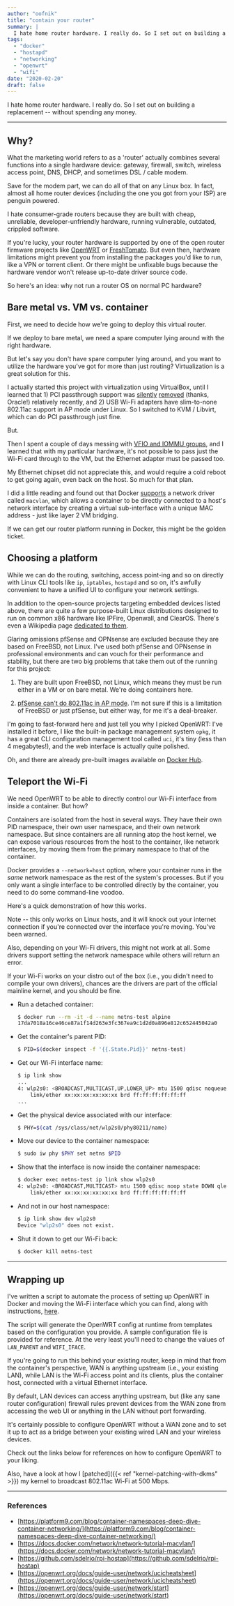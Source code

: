 ```yaml
---
author: "oofnik"
title: "contain your router"
summary: |
  I hate home router hardware. I really do. So I set out on building a replacement -- without spending any money.
tags: 
  - "docker"
  - "hostapd"
  - "networking"
  - "openwrt"
  - "wifi"
date: "2020-02-20"
draft: false
---
```


I hate home router hardware. I really do. So I set out on building a replacement -- without spending any money.

* * *

## Why?

What the marketing world refers to as a 'router' actually combines several functions into a single hardware device: gateway, firewall, switch, wireless access point, DNS, DHCP, and sometimes DSL / cable modem.

Save for the modem part, we can do all of that on any Linux box. In fact, almost all home router devices (including the one you got from your ISP) are penguin powered.

I hate consumer-grade routers because they are built with cheap, unreliable, developer-unfriendly hardware, running vulnerable, outdated, crippled software.

If you're lucky, your router hardware is supported by one of the open router firmware projects like [OpenWRT](https://openwrt.org/) or [FreshTomato](https://exotic.se/freshtomato/). But even then, hardware limitations might prevent you from installing the packages you'd like to run, like a VPN or torrent client. Or there might be unfixable bugs because the hardware vendor won't release up-to-date driver source code.

So here's an idea: why not run a router OS on normal PC hardware?

## Bare metal vs. VM vs. container

First, we need to decide how we're going to deploy this virtual router.

If we deploy to bare metal, we need a spare computer lying around with the right hardware.

But let's say you don't have spare computer lying around, and you want to utilize the hardware you've got for more than just routing? Virtualization is a great solution for this.

I actually started this project with virtualization using VirtualBox, until I learned that 1) PCI passthrough support was [silently](https://www.virtualbox.org/ticket/14584#comment:2) [removed](https://forums.virtualbox.org/viewtopic.php?f=7&t=96625#p468864) (thanks, Oracle!) relatively recently, and 2) USB Wi-Fi adapters have slim-to-none 802.11ac support in AP mode under Linux. So I switched to KVM / Libvirt, which can do PCI passthrough just fine.

But.

Then I spent a couple of days messing with [VFIO and IOMMU groups](https://wiki.archlinux.org/index.php/PCI_passthrough_via_OVMF), and I learned that with my particular hardware, it's not possible to pass just the Wi-Fi card through to the VM, but the Ethernet adapter must be passed too.

My Ethernet chipset did not appreciate this, and would require a cold reboot to get going again, even back on the host. So much for that plan.

I did a little reading and found out that Docker [supports](https://docs.docker.com/network/macvlan/) a network driver called `macvlan`, which allows a container to be directly connected to a host's network interface by creating a virtual sub-interface with a unique MAC address - just like layer 2 VM bridging.

If we can get our router platform running in Docker, this might be the golden ticket.

## Choosing a platform

While we can do the routing, switching, access point-ing and so on directly with Linux CLI tools like `ip`, `iptables`, `hostapd` and so on, it's awfully convenient to have a unified UI to configure your network settings.

In addition to the open-source projects targeting embedded devices listed above, there are quite a few purpose-built Linux distributions designed to run on common x86 hardware like IPFire, Openwall, and ClearOS. There's even a Wikipedia page [dedicated to them](https://en.wikipedia.org/wiki/List_of_router_and_firewall_distributions).

Glaring omissions pfSense and OPNsense are excluded because they are based on FreeBSD, not Linux. I've used both pfSense and OPNsense in professional environments and can vouch for their performance and stability, but there are two big problems that take them out of the running for this project:

1. They are built upon FreeBSD, not Linux, which means they must be run either in a VM or on bare metal. We're doing containers here.  
    
2. [pfSense can't do 802.11ac in AP mode](https://docs.netgate.com/pfsense/en/latest/book/wireless/pfsense-as-an-access-point.html#should-an-external-ap-or-pfsense-be-used-for-an-access-point). I'm not sure if this is a limitation of FreeBSD or just pfSense, but either way, for me it's a deal-breaker.

I'm going to fast-forward here and just tell you why I picked OpenWRT: I've installed it before, I like the built-in package management system `opkg`, it has a great CLI configuration management tool called `uci`, it's tiny (less than 4 megabytes!), and the web interface is actually quite polished.

Oh, and there are already pre-built images available on [Docker Hub](https://hub.docker.com/r/openwrtorg/rootfs/tags).

## Teleport the Wi-Fi

We need OpenWRT to be able to directly control our Wi-Fi interface from inside a container. But how?

Containers are isolated from the host in several ways. They have their own PID namespace, their own user namespace, and their own network namespace. But since containers are all running atop the host kernel, we can expose various resources from the host to the container, like network interfaces, by moving them from the primary namespace to that of the container.

Docker provides a `--network=host` option, where your container runs in the _same_ network namespace as the rest of the system's processes. But if you only want a single interface to be controlled directly by the container, you need to do some command-line voodoo.

Here's a quick demonstration of how this works.

Note -- this only works on Linux hosts, and it will knock out your internet connection if you're connected over the interface you're moving. You've been warned.

Also, depending on your Wi-Fi drivers, this might not work at all. Some drivers support setting the network namespace while others will return an error.

If your Wi-Fi works on your distro out of the box (i.e., you didn't need to compile your own drivers), chances are the drivers are part of the official mainline kernel, and you should be fine.

- Run a detached container:

    ```sh
    $ docker run --rm -it -d --name netns-test alpine
    17da7018a16ce46ce87a1f14d263e3fc367ea9c1d2d0a896e812c652445042a0
    ```

- Get the container's parent PID:

    ```sh
    $ PID=$(docker inspect -f '{{.State.Pid}}' netns-test)
    ```

- Get our Wi-Fi interface name:

    ```sh
    $ ip link show
    ...
    4: wlp2s0: <BROADCAST,MULTICAST,UP,LOWER_UP> mtu 1500 qdisc noqueue state UP mode DORMANT group default qlen 1000
        link/ether xx:xx:xx:xx:xx:xx brd ff:ff:ff:ff:ff:ff
    ...
    ```

- Get the physical device associated with our interface:

    ```sh
    $ PHY=$(cat /sys/class/net/wlp2s0/phy80211/name)
    ```

- Move our device to the container namespace:

    ```sh
    $ sudo iw phy $PHY set netns $PID
    ```

- Show that the interface is now inside the container namespace:

    ```sh
    $ docker exec netns-test ip link show wlp2s0
    4: wlp2s0: <BROADCAST,MULTICAST> mtu 1500 qdisc noop state DOWN qlen 1000
        link/ether xx:xx:xx:xx:xx:xx brd ff:ff:ff:ff:ff:ff
    ```

- And not in our host namespace:

    ```sh
    $ ip link show dev wlp2s0
    Device "wlp2s0" does not exist.
    ```

- Shut it down to get our Wi-Fi back:

    ```sh
    $ docker kill netns-test
    ```

* * *

## Wrapping up

I've written a script to automate the process of setting up OpenWRT in Docker and moving the Wi-Fi interface which you can find, along with instructions, [here](https://github.com/oofnikj/docker-openwrt).

The script will generate the OpenWRT config at runtime from templates based on the configuration you provide. A sample configuration file is provided for reference. At the very least you'll need to change the values of `LAN_PARENT` and `WIFI_IFACE`.

If you're going to run this behind your existing router, keep in mind that from the container's perspective, WAN is anything upstream (i.e., your existing LAN), while LAN is the Wi-Fi access point and its clients, plus the container host, connected with a virtual Ethernet interface.

By default, LAN devices can access anything upstream, but (like any sane router configuration) firewall rules prevent devices from the WAN zone from accessing the web UI or anything in the LAN without port forwarding.

It's certainly possible to configure OpenWRT without a WAN zone and to set it up to act as a bridge between your existing wired LAN and your wireless devices.

Check out the links below for references on how to configure OpenWRT to your liking.

Also, have a look at how I [patched]({{< ref "kernel-patching-with-dkms" >}}) my kernel to broadcast 802.11ac Wi-Fi at 500 Mbps.

* * *

### References

- [https://platform9.com/blog/container-namespaces-deep-dive-container-networking/](https://platform9.com/blog/container-namespaces-deep-dive-container-networking/)
- [https://docs.docker.com/network/network-tutorial-macvlan/](https://docs.docker.com/network/network-tutorial-macvlan/)
- [https://github.com/sdelrio/rpi-hostap](https://github.com/sdelrio/rpi-hostap)
- [https://openwrt.org/docs/guide-user/network/ucicheatsheet](https://openwrt.org/docs/guide-user/network/ucicheatsheet)
- [https://openwrt.org/docs/guide-user/network/start](https://openwrt.org/docs/guide-user/network/start)
